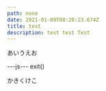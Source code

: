 ```yaml
---
path: none
date: 2021-01-09T08:20:23.674Z
title: test
description: test test Test
---
```

あいうえお

\---js---
exit()



かきくけこ